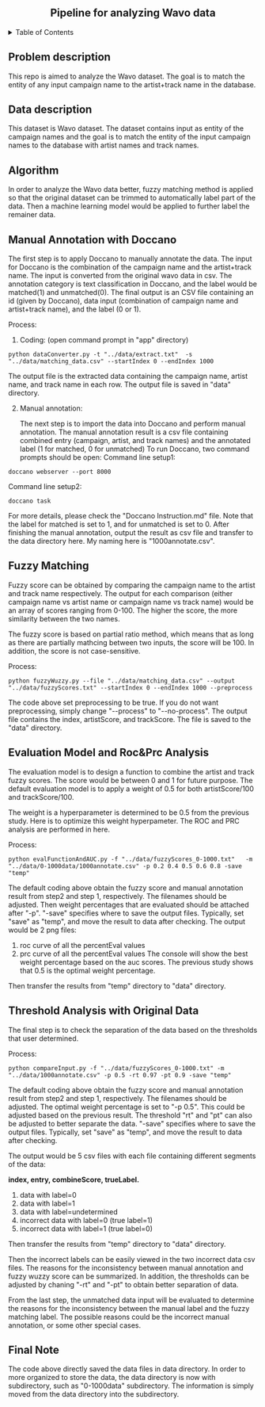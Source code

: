 <div id="top"></div>

<!-- PROJECT LOGO -->
<div align="center">
  <h2 align="center">Pipeline for analyzing Wavo data </h2>
</div>


<!-- TABLE OF CONTENTS -->
<details>
  <summary>Table of Contents</summary>
  <ol>
    <li><a href="#problem">Problem Description</a></li> 
    <li><a href="#data">Data Description</a></li>
    <li><a href="#algorithm">Algorithm</a>
      <ul>
        <li><a href="#doccano">Manual Annotation with Doccano</a></li>
        <li><a href="#fuzzyWuzzy">Fuzzy Matching</a></li>
        <li><a href="#evalModel">Evaluation Model and Roc&Prc Analysis</a></li>
        <li><a href="#check">Threshold Analysis with the Original Data</a></li>
      </ul>
    </li>
    <li><a href="#note">Final Note</a>
  </ol>
</details>

<h2 id="problem">Problem description</h2>

This repo is aimed to analyze the Wavo dataset. The goal is to match the entity of any input campaign name to the 
artist+track name in the database.

<h2 id="data">Data description</h2>

This dataset is Wavo dataset. The dataset contains input as entity of the campaign names and the goal 
is to match the entity of the input campaign names to the database with artist names and track names. 

<h2 id="algorithm">Algorithm</h2>

In order to analyze the Wavo data better, fuzzy matching method is applied so that the original dataset can be trimmed 
to automatically label part of the data. Then a machine learning model would be applied to further label the remainer 
data.

<h2 id="doccano">Manual Annotation with Doccano</h2>

The first step is to apply Doccano to manually annotate the data. The input for Doccano is the combination of the 
campaign name and the artist+track name. The input is converted from the original wavo data in csv. The annotation category is text classification in Doccano, and the label
would be matched(1) and unmatched(0). The final output is an CSV file containing an id (given by Doccano), data input 
(combination of campaign name and artist+track name), and the label (0 or 1).

Process:
1. Coding: (open command prompt in "app" directory)
```shell script
python dataConverter.py -t "../data/extract.txt"  -s "../data/matching_data.csv" --startIndex 0 --endIndex 1000
```
The output file is the extracted data containing the campaign name, artist name, and track name in each row. 
The output file is saved in "data" directory.

2. Manual annotation:

    The next step is to import the data into Doccano and perform manual annotation. The manual annotation result is a 
csv file containing combined entry (campaign, artist, and track names) and the annotated label (1 for matched, 
0 for unmatched)
    To run Doccano, two command prompts should be open:
Command line setup1:
```shell script
doccano webserver --port 8000
```
Command line setup2:
```shell script
doccano task
```
   For more details, please check the "Doccano Instruction.md" file. Note that the label for matched is set to 1, and 
   for unmatched is set to 0. After finishing the manual annotation, output the result as csv file and transfer to the 
   data directory here. My naming here is "1000annotate.csv".


<h2 id="fuzzyWuzzy">Fuzzy Matching</h2>

Fuzzy score can be obtained by comparing the campaign name to the artist and track name respectively. The output for 
each comparison (either campaign name vs artist name or campaign name vs track name) would be an array of scores ranging
from 0-100. The higher the score, the more similarity between the two names.

The fuzzy score is based on partial ratio method, which means that as long as there are partially mathcing between 
two inputs, the score will be 100. In addition, the score is not case-sensitive.

Process:

```shell script
python fuzzyWuzzy.py --file "../data/matching_data.csv" --output "../data/fuzzyScores.txt" --startIndex 0 --endIndex 1000 --preprocess
```
The code above set preprocessing to be true. If you do not want preprocessing, simply change "--process" 
to "--no-process". The output file contains the index, artistScore, and trackScore. The file is saved to 
the "data" directory.


<h2 id="evalModel">Evaluation Model and Roc&Prc Analysis</h2>

The evaluation model is to design a function to combine the artist and track fuzzy scores. The score would be between 0 
and 1 for future purpose. The default evaluation model is to apply a weight of 0.5 for both artistScore/100 and 
trackScore/100.

The weight is a hyperparameter is determined to be 0.5 from the previous study. Here is to optimize this 
weight hyperpameter. The ROC and PRC analysis are performed in here. 

Process:

```shell script
python evalFunctionAndAUC.py -f "../data/fuzzyScores_0-1000.txt"   -m "../data/0-1000data/1000annotate.csv" -p 0.2 0.4 0.5 0.6 0.8 -save "temp"
```
The default coding above obtain the fuzzy score and manual annotation result from step2 and step 1, respectively. 
The filenames should be adjusted. Then weight percentages that are evaluated should be attached after "-p".
"-save" specifies where to save the output files. Typically, set "save" as "temp", and move the result to data 
after checking.
The output would be 2 png files:
1. roc curve of all the percentEval values
2. prc curve of all the percentEval values
The console will show the best weight percentage based on the auc scores. The previous study shows that 0.5 is the 
optimal weight percentage.

Then transfer the results from "temp" directory to "data" directory.

<h2 id="check">Threshold Analysis with Original Data</h2>

The final step is to check the separation of the data based on the thresholds that user determined. 

Process:

```shell script
python compareInput.py -f "../data/fuzzyScores_0-1000.txt" -m "../data/1000annotate.csv" -p 0.5 -rt 0.97 -pt 0.9 -save "temp"
```
The default coding above obtain the fuzzy score and manual annotation result from step2 and step 1, respectively. 
The filenames should be adjusted. The optimal weight percentage is set to "-p 0.5". This could be adjusted based on the previous result. The threshold 
"rt" and "pt" can also be adjusted to better separate the data.
"-save" specifies where to save the output files. Typically, set "save" as "temp", and move the result to data 
after checking.

The output would be 5 csv files with each file containing different segments of the data: 

   **index, entry, combineScore, trueLabel.**

1. data with label=0
2. data with label=1
3. data with label=undetermined
4. incorrect data with label=0 (true label=1)
5. incorrect data with label=1 (true label=0)

Then transfer the results from "temp" directory to "data" directory.

Then the incorrect labels can be easily viewed in the two incorrect data csv files. The reasons for the 
inconsistency between manual annotation and fuzzy wuzzy score can be summarized. 
In addition, the thresholds can be adjusted by chaning "-rt" and "-pt" to obtain better separation of data.


From the last step, the unmatched data input will be evaluated to determine the reasons for the inconsistency between
the manual label and the fuzzy matching label. The possible reasons could be the incorrect manual annotation, or some 
other special cases.

<h2 id="note">Final Note</h2>
The code above directly saved the data files in data directory. In order to more organized to store the data, the 
data directory is now with subdirectory, such as "0-1000data" subdirectory. The information is simply moved from the 
data directory into the subdirectory.





